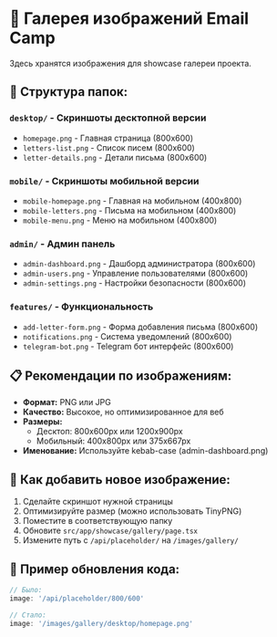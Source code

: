 # 📸 Галерея изображений Email Camp

Здесь хранятся изображения для showcase галереи проекта.

## 📁 Структура папок:

### `desktop/` - Скриншоты десктопной версии
- `homepage.png` - Главная страница (800x600)
- `letters-list.png` - Список писем (800x600)
- `letter-details.png` - Детали письма (800x600)

### `mobile/` - Скриншоты мобильной версии  
- `mobile-homepage.png` - Главная на мобильном (400x800)
- `mobile-letters.png` - Письма на мобильном (400x800)
- `mobile-menu.png` - Меню на мобильном (400x800)

### `admin/` - Админ панель
- `admin-dashboard.png` - Дашборд администратора (800x600)
- `admin-users.png` - Управление пользователями (800x600)
- `admin-settings.png` - Настройки безопасности (800x600)

### `features/` - Функциональность
- `add-letter-form.png` - Форма добавления письма (800x600)
- `notifications.png` - Система уведомлений (800x600)
- `telegram-bot.png` - Telegram бот интерфейс (800x600)

## 📋 Рекомендации по изображениям:

- **Формат:** PNG или JPG
- **Качество:** Высокое, но оптимизированное для веб
- **Размеры:** 
  - Десктоп: 800x600px или 1200x900px
  - Мобильный: 400x800px или 375x667px
- **Именование:** Используйте kebab-case (admin-dashboard.png)

## 🔄 Как добавить новое изображение:

1. Сделайте скриншот нужной страницы
2. Оптимизируйте размер (можно использовать TinyPNG)
3. Поместите в соответствующую папку
4. Обновите `src/app/showcase/gallery/page.tsx`
5. Измените путь с `/api/placeholder/` на `/images/gallery/`

## 📝 Пример обновления кода:

```javascript
// Было:
image: '/api/placeholder/800/600'

// Стало:
image: '/images/gallery/desktop/homepage.png'
``` 